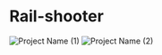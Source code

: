 # Rail-shooter
![Project Name (1)](https://user-images.githubusercontent.com/66782335/199068536-37800ab7-2cd1-45af-8526-84d6375290b3.gif)
![Project Name (2)](https://user-images.githubusercontent.com/66782335/199069342-dbcdcc7d-6f21-40ff-b8ec-229799316e09.gif)
